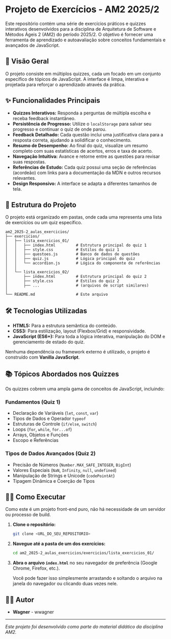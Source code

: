 # Projeto de Exercícios - AM2 2025/2

Este repositório contém uma série de exercícios práticos e quizzes interativos desenvolvidos para a disciplina de Arquitetura de Software e Métodos Ágeis 2 (AM2) do período 2025/2. O objetivo é fornecer uma ferramenta de aprendizado e autoavaliação sobre conceitos fundamentais e avançados de JavaScript.

## 🚀 Visão Geral

O projeto consiste em múltiplos quizzes, cada um focado em um conjunto específico de tópicos de JavaScript. A interface é limpa, interativa e projetada para reforçar o aprendizado através da prática.

 <!-- Sugestão: Substitua por um screenshot real do seu projeto -->

## ✨ Funcionalidades Principais

- **Quizzes Interativos:** Responda a perguntas de múltipla escolha e receba feedback instantâneo.
- **Persistência de Progresso:** Utilize o `localStorage` para salvar seu progresso e continuar o quiz de onde parou.
- **Feedback Detalhado:** Cada questão inclui uma justificativa clara para a resposta correta, ajudando a solidificar o conhecimento.
- **Resumo de Desempenho:** Ao final do quiz, visualize um resumo completo com suas estatísticas de acertos, erros e taxa de acerto.
- **Navegação Intuitiva:** Avance e retorne entre as questões para revisar suas respostas.
- **Referências de Estudo:** Cada quiz possui uma seção de referências (acordeão) com links para a documentação da MDN e outros recursos relevantes.
- **Design Responsivo:** A interface se adapta a diferentes tamanhos de tela.

## 📂 Estrutura do Projeto

O projeto está organizado em pastas, onde cada uma representa uma lista de exercícios ou um quiz específico.

```
am2_2025-2_aulas_exercicios/
├── exercicios/
│   ├── lista_exercicios_01/
│   │   ├── index.html         # Estrutura principal do quiz 1
│   │   ├── style.css          # Estilos do quiz 1
│   │   ├── questoes.js        # Banco de dados de questões
│   │   ├── quiz.js            # Lógica principal do quiz
│   │   └── accordion.js       # Lógica do componente de referências
│   │
│   └── lista_exercicios_02/
│       ├── index.html         # Estrutura principal do quiz 2
│       ├── style.css          # Estilos do quiz 2
│       ├── ...                # (arquivos de script similares)
│
└── README.md                  # Este arquivo
```

## 🛠️ Tecnologias Utilizadas

- **HTML5:** Para a estrutura semântica do conteúdo.
- **CSS3:** Para estilização, layout (Flexbox/Grid) e responsividade.
- **JavaScript (ES6+):** Para toda a lógica interativa, manipulação do DOM e gerenciamento de estado do quiz.

Nenhuma dependência ou framework externo é utilizado, o projeto é construído com **Vanilla JavaScript**.

## 📚 Tópicos Abordados nos Quizzes

Os quizzes cobrem uma ampla gama de conceitos de JavaScript, incluindo:

### Fundamentos (Quiz 1)
- Declaração de Variáveis (`let`, `const`, `var`)
- Tipos de Dados e Operador `typeof`
- Estruturas de Controle (`if/else`, `switch`)
- Loops (`for`, `while`, `for...of`)
- Arrays, Objetos e Funções
- Escopo e Referências

### Tipos de Dados Avançados (Quiz 2)
- Precisão de Números (`Number.MAX_SAFE_INTEGER`, `BigInt`)
- Valores Especiais (`NaN`, `Infinity`, `null`, `undefined`)
- Manipulação de Strings e Unicode (`codePointAt`)
- Tipagem Dinâmica e Coerção de Tipos

## 🏃‍♂️ Como Executar

Como este é um projeto front-end puro, não há necessidade de um servidor ou processo de build.

1.  **Clone o repositório:**
    ```bash
    git clone <URL_DO_SEU_REPOSITORIO>
    ```

2.  **Navegue até a pasta de um dos exercícios:**
    ```bash
    cd am2_2025-2_aulas_exercicios/exercicios/lista_exercicios_01/
    ```

3.  **Abra o arquivo `index.html`** no seu navegador de preferência (Google Chrome, Firefox, etc.).

    Você pode fazer isso simplesmente arrastando e soltando o arquivo na janela do navegador ou clicando duas vezes nele.

## 👨‍💻 Autor

- **Wagner** - wwagner <!-- Sugestão: Substitua pelo seu link do GitHub -->

---

*Este projeto foi desenvolvido como parte do material didático da disciplina AM2.*
